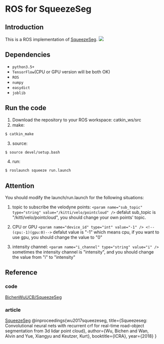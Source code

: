 # **ROS for SqueezeSeg**

## Introduction
This is a ROS implementation of [SqueezeSeg](https://arxiv.org/abs/1710.07368).
![][image0] 

## Dependencies
- `python3.5+`
- `TensorFlow`(CPU or GPU version will be both OK)
- `ROS`
- `numpy`
- `easydict`
- `joblib`

##  Run the code
1. Download the repository to your ROS workspace: catkin_ws/src
2. make: 
```bash
$ catkin_make
```
3. source:
```bash
$ source devel/setup.bash
```
4. run: 
```bash
$ roslaunch squeeze run.launch
```

##  Attention
You should modify the launch/run.launch for the following situations:
1. topic to subscribe the velodyne points:
    `<param name="sub_topic" type="string" value="/kitti/velo/pointcloud" />`
    defalut sub_topic is "/kitti/velo/pointcloud", you should change your own points' topic.

2. CPU or GPU
    `<param name="device_id" type="int" value="-1" /> <!--(cpu:-1)(gpu:0)-->`
    defalut value is "-1" which means cpu, if you want to use gpu, you should change the value to "0" 

3. intensity  channel:
`<param name="i_channel" type="string" value="i" />`
sometimes the intensity channel is "intensity", and you should change the value from "i" to "intensity" 

## Reference 
### code
[BichenWuUCB/SqueezeSeg](https://github.com/BichenWuUCB/SqueezeSeg)

### article
[SqueezeSeg](https://arxiv.org/abs/1710.07368)
    @inproceedings{wu2017squeezeseg,
       title={Squeezeseg: Convolutional neural nets with recurrent crf for real-time road-object segmentation from 3d lidar point cloud},
       author={Wu, Bichen and Wan, Alvin and Yue, Xiangyu and Keutzer, Kurt},
       booktitle={ICRA}, 
       year={2018}
     }


[//]: # "Image References"
[image0]: ./data/samples_out/squeezeseg.png

